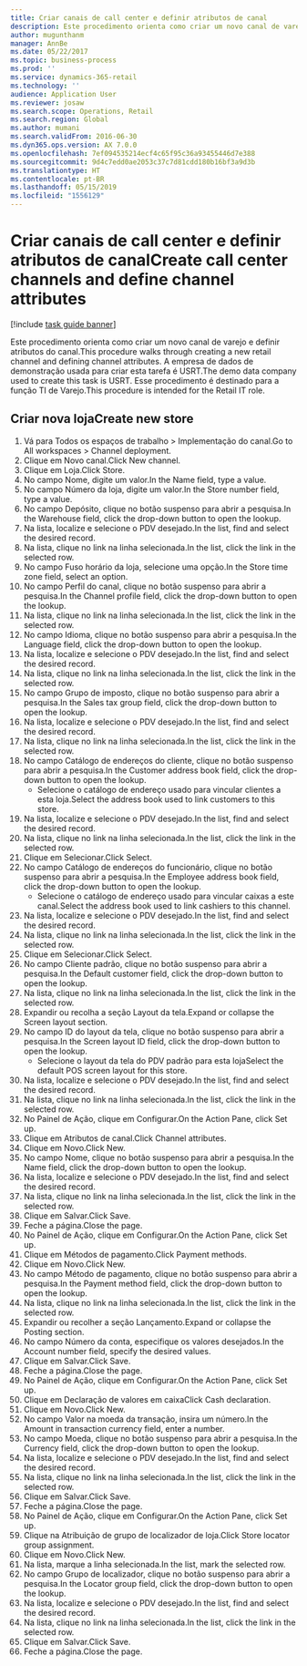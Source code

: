 ```yaml
---
title: Criar canais de call center e definir atributos de canal
description: Este procedimento orienta como criar um novo canal de varejo e definir atributos do canal.
author: mugunthanm
manager: AnnBe
ms.date: 05/22/2017
ms.topic: business-process
ms.prod: ''
ms.service: dynamics-365-retail
ms.technology: ''
audience: Application User
ms.reviewer: josaw
ms.search.scope: Operations, Retail
ms.search.region: Global
ms.author: mumani
ms.search.validFrom: 2016-06-30
ms.dyn365.ops.version: AX 7.0.0
ms.openlocfilehash: 7ef094535214ecf4c65f95c36a93455446d7e388
ms.sourcegitcommit: 9d4c7edd0ae2053c37c7d81cdd180b16bf3a9d3b
ms.translationtype: HT
ms.contentlocale: pt-BR
ms.lasthandoff: 05/15/2019
ms.locfileid: "1556129"
---
```

# <a name="create-call-center-channels-and-define-channel-attributes"></a><span data-ttu-id="cc8d9-103">Criar canais de call center e definir atributos de canal</span><span class="sxs-lookup"><span data-stu-id="cc8d9-103">Create call center channels and define channel attributes</span></span>

[!include [task guide banner](../includes/task-guide-banner.md)]

<span data-ttu-id="cc8d9-104">Este procedimento orienta como criar um novo canal de varejo e definir atributos do canal.</span><span class="sxs-lookup"><span data-stu-id="cc8d9-104">This procedure walks through creating a new retail channel and defining channel attributes.</span></span> <span data-ttu-id="cc8d9-105">A empresa de dados de demonstração usada para criar esta tarefa é USRT.</span><span class="sxs-lookup"><span data-stu-id="cc8d9-105">The demo data company used to create this task is USRT.</span></span> <span data-ttu-id="cc8d9-106">Esse procedimento é destinado para a função TI de Varejo.</span><span class="sxs-lookup"><span data-stu-id="cc8d9-106">This procedure is intended for the Retail IT role.</span></span>


## <a name="create-new-store"></a><span data-ttu-id="cc8d9-107">Criar nova loja</span><span class="sxs-lookup"><span data-stu-id="cc8d9-107">Create new store</span></span>
1. <span data-ttu-id="cc8d9-108">Vá para Todos os espaços de trabalho > Implementação do canal.</span><span class="sxs-lookup"><span data-stu-id="cc8d9-108">Go to All workspaces > Channel deployment.</span></span>
2. <span data-ttu-id="cc8d9-109">Clique em Novo canal.</span><span class="sxs-lookup"><span data-stu-id="cc8d9-109">Click New channel.</span></span>
3. <span data-ttu-id="cc8d9-110">Clique em Loja.</span><span class="sxs-lookup"><span data-stu-id="cc8d9-110">Click Store.</span></span>
4. <span data-ttu-id="cc8d9-111">No campo Nome, digite um valor.</span><span class="sxs-lookup"><span data-stu-id="cc8d9-111">In the Name field, type a value.</span></span>
5. <span data-ttu-id="cc8d9-112">No campo Número da loja, digite um valor.</span><span class="sxs-lookup"><span data-stu-id="cc8d9-112">In the Store number field, type a value.</span></span>
6. <span data-ttu-id="cc8d9-113">No campo Depósito, clique no botão suspenso para abrir a pesquisa.</span><span class="sxs-lookup"><span data-stu-id="cc8d9-113">In the Warehouse field, click the drop-down button to open the lookup.</span></span>
7. <span data-ttu-id="cc8d9-114">Na lista, localize e selecione o PDV desejado.</span><span class="sxs-lookup"><span data-stu-id="cc8d9-114">In the list, find and select the desired record.</span></span>
8. <span data-ttu-id="cc8d9-115">Na lista, clique no link na linha selecionada.</span><span class="sxs-lookup"><span data-stu-id="cc8d9-115">In the list, click the link in the selected row.</span></span>
9. <span data-ttu-id="cc8d9-116">No campo Fuso horário da loja, selecione uma opção.</span><span class="sxs-lookup"><span data-stu-id="cc8d9-116">In the Store time zone field, select an option.</span></span>
10. <span data-ttu-id="cc8d9-117">No campo Perfil do canal, clique no botão suspenso para abrir a pesquisa.</span><span class="sxs-lookup"><span data-stu-id="cc8d9-117">In the Channel profile field, click the drop-down button to open the lookup.</span></span>
11. <span data-ttu-id="cc8d9-118">Na lista, clique no link na linha selecionada.</span><span class="sxs-lookup"><span data-stu-id="cc8d9-118">In the list, click the link in the selected row.</span></span>
12. <span data-ttu-id="cc8d9-119">No campo Idioma, clique no botão suspenso para abrir a pesquisa.</span><span class="sxs-lookup"><span data-stu-id="cc8d9-119">In the Language field, click the drop-down button to open the lookup.</span></span>
13. <span data-ttu-id="cc8d9-120">Na lista, localize e selecione o PDV desejado.</span><span class="sxs-lookup"><span data-stu-id="cc8d9-120">In the list, find and select the desired record.</span></span>
14. <span data-ttu-id="cc8d9-121">Na lista, clique no link na linha selecionada.</span><span class="sxs-lookup"><span data-stu-id="cc8d9-121">In the list, click the link in the selected row.</span></span>
15. <span data-ttu-id="cc8d9-122">No campo Grupo de imposto, clique no botão suspenso para abrir a pesquisa.</span><span class="sxs-lookup"><span data-stu-id="cc8d9-122">In the Sales tax group field, click the drop-down button to open the lookup.</span></span>
16. <span data-ttu-id="cc8d9-123">Na lista, localize e selecione o PDV desejado.</span><span class="sxs-lookup"><span data-stu-id="cc8d9-123">In the list, find and select the desired record.</span></span>
17. <span data-ttu-id="cc8d9-124">Na lista, clique no link na linha selecionada.</span><span class="sxs-lookup"><span data-stu-id="cc8d9-124">In the list, click the link in the selected row.</span></span>
18. <span data-ttu-id="cc8d9-125">No campo Catálogo de endereços do cliente, clique no botão suspenso para abrir a pesquisa.</span><span class="sxs-lookup"><span data-stu-id="cc8d9-125">In the Customer address book field, click the drop-down button to open the lookup.</span></span>
    * <span data-ttu-id="cc8d9-126">Selecione o catálogo de endereço usado para vincular clientes a esta loja.</span><span class="sxs-lookup"><span data-stu-id="cc8d9-126">Select the address book used to link customers to this store.</span></span>  
19. <span data-ttu-id="cc8d9-127">Na lista, localize e selecione o PDV desejado.</span><span class="sxs-lookup"><span data-stu-id="cc8d9-127">In the list, find and select the desired record.</span></span>
20. <span data-ttu-id="cc8d9-128">Na lista, clique no link na linha selecionada.</span><span class="sxs-lookup"><span data-stu-id="cc8d9-128">In the list, click the link in the selected row.</span></span>
21. <span data-ttu-id="cc8d9-129">Clique em Selecionar.</span><span class="sxs-lookup"><span data-stu-id="cc8d9-129">Click Select.</span></span>
22. <span data-ttu-id="cc8d9-130">No campo Catálogo de endereços do funcionário, clique no botão suspenso para abrir a pesquisa.</span><span class="sxs-lookup"><span data-stu-id="cc8d9-130">In the Employee address book field, click the drop-down button to open the lookup.</span></span>
    * <span data-ttu-id="cc8d9-131">Selecione o catálogo de endereço usado para vincular caixas a este canal.</span><span class="sxs-lookup"><span data-stu-id="cc8d9-131">Select the address book used to link cashiers to this channel.</span></span>  
23. <span data-ttu-id="cc8d9-132">Na lista, localize e selecione o PDV desejado.</span><span class="sxs-lookup"><span data-stu-id="cc8d9-132">In the list, find and select the desired record.</span></span>
24. <span data-ttu-id="cc8d9-133">Na lista, clique no link na linha selecionada.</span><span class="sxs-lookup"><span data-stu-id="cc8d9-133">In the list, click the link in the selected row.</span></span>
25. <span data-ttu-id="cc8d9-134">Clique em Selecionar.</span><span class="sxs-lookup"><span data-stu-id="cc8d9-134">Click Select.</span></span>
26. <span data-ttu-id="cc8d9-135">No campo Cliente padrão, clique no botão suspenso para abrir a pesquisa.</span><span class="sxs-lookup"><span data-stu-id="cc8d9-135">In the Default customer field, click the drop-down button to open the lookup.</span></span>
27. <span data-ttu-id="cc8d9-136">Na lista, clique no link na linha selecionada.</span><span class="sxs-lookup"><span data-stu-id="cc8d9-136">In the list, click the link in the selected row.</span></span>
28. <span data-ttu-id="cc8d9-137">Expandir ou recolha a seção Layout da tela.</span><span class="sxs-lookup"><span data-stu-id="cc8d9-137">Expand or collapse the Screen layout section.</span></span>
29. <span data-ttu-id="cc8d9-138">No campo ID do layout da tela, clique no botão suspenso para abrir a pesquisa.</span><span class="sxs-lookup"><span data-stu-id="cc8d9-138">In the Screen layout ID field, click the drop-down button to open the lookup.</span></span>
    * <span data-ttu-id="cc8d9-139">Selecione o layout da tela do PDV padrão para esta loja</span><span class="sxs-lookup"><span data-stu-id="cc8d9-139">Select the default POS screen layout for this store.</span></span>  
30. <span data-ttu-id="cc8d9-140">Na lista, localize e selecione o PDV desejado.</span><span class="sxs-lookup"><span data-stu-id="cc8d9-140">In the list, find and select the desired record.</span></span>
31. <span data-ttu-id="cc8d9-141">Na lista, clique no link na linha selecionada.</span><span class="sxs-lookup"><span data-stu-id="cc8d9-141">In the list, click the link in the selected row.</span></span>
32. <span data-ttu-id="cc8d9-142">No Painel de Ação, clique em Configurar.</span><span class="sxs-lookup"><span data-stu-id="cc8d9-142">On the Action Pane, click Set up.</span></span>
33. <span data-ttu-id="cc8d9-143">Clique em Atributos de canal.</span><span class="sxs-lookup"><span data-stu-id="cc8d9-143">Click Channel attributes.</span></span>
34. <span data-ttu-id="cc8d9-144">Clique em Novo.</span><span class="sxs-lookup"><span data-stu-id="cc8d9-144">Click New.</span></span>
35. <span data-ttu-id="cc8d9-145">No campo Nome, clique no botão suspenso para abrir a pesquisa.</span><span class="sxs-lookup"><span data-stu-id="cc8d9-145">In the Name field, click the drop-down button to open the lookup.</span></span>
36. <span data-ttu-id="cc8d9-146">Na lista, localize e selecione o PDV desejado.</span><span class="sxs-lookup"><span data-stu-id="cc8d9-146">In the list, find and select the desired record.</span></span>
37. <span data-ttu-id="cc8d9-147">Na lista, clique no link na linha selecionada.</span><span class="sxs-lookup"><span data-stu-id="cc8d9-147">In the list, click the link in the selected row.</span></span>
38. <span data-ttu-id="cc8d9-148">Clique em Salvar.</span><span class="sxs-lookup"><span data-stu-id="cc8d9-148">Click Save.</span></span>
39. <span data-ttu-id="cc8d9-149">Feche a página.</span><span class="sxs-lookup"><span data-stu-id="cc8d9-149">Close the page.</span></span>
40. <span data-ttu-id="cc8d9-150">No Painel de Ação, clique em Configurar.</span><span class="sxs-lookup"><span data-stu-id="cc8d9-150">On the Action Pane, click Set up.</span></span>
41. <span data-ttu-id="cc8d9-151">Clique em Métodos de pagamento.</span><span class="sxs-lookup"><span data-stu-id="cc8d9-151">Click Payment methods.</span></span>
42. <span data-ttu-id="cc8d9-152">Clique em Novo.</span><span class="sxs-lookup"><span data-stu-id="cc8d9-152">Click New.</span></span>
43. <span data-ttu-id="cc8d9-153">No campo Método de pagamento, clique no botão suspenso para abrir a pesquisa.</span><span class="sxs-lookup"><span data-stu-id="cc8d9-153">In the Payment method field, click the drop-down button to open the lookup.</span></span>
44. <span data-ttu-id="cc8d9-154">Na lista, clique no link na linha selecionada.</span><span class="sxs-lookup"><span data-stu-id="cc8d9-154">In the list, click the link in the selected row.</span></span>
45. <span data-ttu-id="cc8d9-155">Expandir ou recolher a seção Lançamento.</span><span class="sxs-lookup"><span data-stu-id="cc8d9-155">Expand or collapse the Posting section.</span></span>
46. <span data-ttu-id="cc8d9-156">No campo Número da conta, especifique os valores desejados.</span><span class="sxs-lookup"><span data-stu-id="cc8d9-156">In the Account number field, specify the desired values.</span></span>
47. <span data-ttu-id="cc8d9-157">Clique em Salvar.</span><span class="sxs-lookup"><span data-stu-id="cc8d9-157">Click Save.</span></span>
48. <span data-ttu-id="cc8d9-158">Feche a página.</span><span class="sxs-lookup"><span data-stu-id="cc8d9-158">Close the page.</span></span>
49. <span data-ttu-id="cc8d9-159">No Painel de Ação, clique em Configurar.</span><span class="sxs-lookup"><span data-stu-id="cc8d9-159">On the Action Pane, click Set up.</span></span>
50. <span data-ttu-id="cc8d9-160">Clique em Declaração de valores em caixa</span><span class="sxs-lookup"><span data-stu-id="cc8d9-160">Click Cash declaration.</span></span>
51. <span data-ttu-id="cc8d9-161">Clique em Novo.</span><span class="sxs-lookup"><span data-stu-id="cc8d9-161">Click New.</span></span>
52. <span data-ttu-id="cc8d9-162">No campo Valor na moeda da transação, insira um número.</span><span class="sxs-lookup"><span data-stu-id="cc8d9-162">In the Amount in transaction currency field, enter a number.</span></span>
53. <span data-ttu-id="cc8d9-163">No campo Moeda, clique no botão suspenso para abrir a pesquisa.</span><span class="sxs-lookup"><span data-stu-id="cc8d9-163">In the Currency field, click the drop-down button to open the lookup.</span></span>
54. <span data-ttu-id="cc8d9-164">Na lista, localize e selecione o PDV desejado.</span><span class="sxs-lookup"><span data-stu-id="cc8d9-164">In the list, find and select the desired record.</span></span>
55. <span data-ttu-id="cc8d9-165">Na lista, clique no link na linha selecionada.</span><span class="sxs-lookup"><span data-stu-id="cc8d9-165">In the list, click the link in the selected row.</span></span>
56. <span data-ttu-id="cc8d9-166">Clique em Salvar.</span><span class="sxs-lookup"><span data-stu-id="cc8d9-166">Click Save.</span></span>
57. <span data-ttu-id="cc8d9-167">Feche a página.</span><span class="sxs-lookup"><span data-stu-id="cc8d9-167">Close the page.</span></span>
58. <span data-ttu-id="cc8d9-168">No Painel de Ação, clique em Configurar.</span><span class="sxs-lookup"><span data-stu-id="cc8d9-168">On the Action Pane, click Set up.</span></span>
59. <span data-ttu-id="cc8d9-169">Clique na Atribuição de grupo de localizador de loja.</span><span class="sxs-lookup"><span data-stu-id="cc8d9-169">Click Store locator group assignment.</span></span>
60. <span data-ttu-id="cc8d9-170">Clique em Novo.</span><span class="sxs-lookup"><span data-stu-id="cc8d9-170">Click New.</span></span>
61. <span data-ttu-id="cc8d9-171">Na lista, marque a linha selecionada.</span><span class="sxs-lookup"><span data-stu-id="cc8d9-171">In the list, mark the selected row.</span></span>
62. <span data-ttu-id="cc8d9-172">No campo Grupo de localizador, clique no botão suspenso para abrir a pesquisa.</span><span class="sxs-lookup"><span data-stu-id="cc8d9-172">In the Locator group field, click the drop-down button to open the lookup.</span></span>
63. <span data-ttu-id="cc8d9-173">Na lista, localize e selecione o PDV desejado.</span><span class="sxs-lookup"><span data-stu-id="cc8d9-173">In the list, find and select the desired record.</span></span>
64. <span data-ttu-id="cc8d9-174">Na lista, clique no link na linha selecionada.</span><span class="sxs-lookup"><span data-stu-id="cc8d9-174">In the list, click the link in the selected row.</span></span>
65. <span data-ttu-id="cc8d9-175">Clique em Salvar.</span><span class="sxs-lookup"><span data-stu-id="cc8d9-175">Click Save.</span></span>
66. <span data-ttu-id="cc8d9-176">Feche a página.</span><span class="sxs-lookup"><span data-stu-id="cc8d9-176">Close the page.</span></span>

